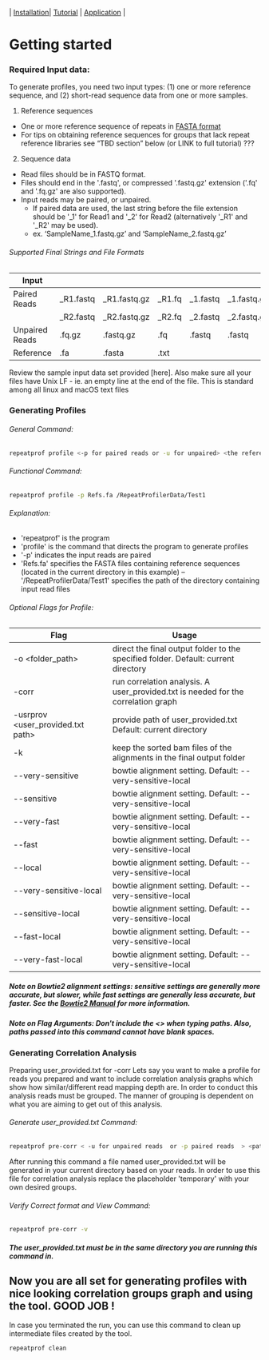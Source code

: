| [Installation](./readme.md)| [Tutorial](./tutorial.md) | [Application](uses.md) |
# Getting started

### Required Input data:

To generate profiles, you need two input types: (1) one or more reference sequence, and (2) short-read sequence data from one or more samples.

1. Reference sequences
- One or more reference sequence of repeats in [FASTA format]
- For tips on obtaining reference sequences for groups that lack repeat reference libraries see “TBD section” below (or LINK to full tutorial) ???

2. Sequence data
- Read files should be in FASTQ format.
- Files should end in the '.fastq', or compressed '.fastq.gz' extension ('.fq' and '.fq.gz' are also supported).
- Input reads may be paired, or unpaired. 
  - If paired data are used, the last string before the file extension should be '_1' for Read1 and '_2' for Read2 (alternatively '_R1' and '_R2' may be used). 
  - ex. ‘SampleName_1.fastq.gz’ and ‘SampleName_2.fastq.gz’
  
###### Supported Final Strings and File Formats

|  Input |   |   |   |   |   |   |   |
|---|---|---|---|---|---|---|---|
| Paired Reads   | _R1.fastq | _R1.fastq.gz | _R1.fq | _1.fastq | _1.fastq.gz | _1.fq | _1.fq.gz |   
|                | _R2.fastq | _R2.fastq.gz | _R2.fq | _2.fastq | _2.fastq.gz | _2.fq | _2.fq.gz |   
| Unpaired Reads | .fq.gz    | .fastq.gz    | .fq    | .fastq   | .fastq      | .fq   | .fq.gz   |   
| Reference      | .fa       | .fasta       | .txt   |          |             |       |          |                

Review the sample input data set provided [here]. Also make sure all your files have Unix LF - ie. an empty line at the end of the file. This is standard among all linux and macOS text files


### Generating Profiles

###### General Command:
```sh
repeatprof profile <-p for paired reads or -u for unpaired> <the reference sequence path > <path of the folder containing reads> [optional flags]
```

###### Functional Command:
```sh
repeatprof profile -p Refs.fa /RepeatProfilerData/Test1
```

###### Explanation:
- 'repeatprof' is the program
- 'profile' is the command that directs the program to generate profiles
- '-p' indicates the input reads are paired
- 'Refs.fa' specifies the FASTA files containing reference sequences (located in the current directory in this example)
– '/RepeatProfilerData/Test1' specifies the path of the directory containing input read files


###### Optional Flags for Profile:

| Flag| Usage |
|-------------------------------------|---|
| -o <folder_path>                    | direct the final output folder to the specified folder. Default: current directory |
| -corr                               | run correlation analysis. A user_provided.txt is needed for the correlation graph  |
| -usrprov <user_provided.txt path>   | provide path of user_provided.txt Default: current directory                       |
| -k                                  | keep the sorted bam files of the alignments in the final output folder             |
| --very-sensitive                    | bowtie alignment setting. Default: --very-sensitive-local                          |
| --sensitive                         | bowtie alignment setting. Default: --very-sensitive-local                          |
| --very-fast                         | bowtie alignment setting. Default: --very-sensitive-local                          |
| --fast                              | bowtie alignment setting. Default: --very-sensitive-local                          |
| --local                             | bowtie alignment setting. Default: --very-sensitive-local                          |
| --very-sensitive-local              | bowtie alignment setting. Default: --very-sensitive-local                          |
| --sensitive-local                   | bowtie alignment setting. Default: --very-sensitive-local                          |
| --fast-local                        | bowtie alignment setting. Default: --very-sensitive-local                          |
| --very-fast-local                   | bowtie alignment setting. Default: --very-sensitive-local                          |

##### Note on Bowtie2 alignment settings: sensitive settings are generally more accurate, but slower, while fast settings are generally less accurate, but faster. See the [Bowtie2 Manual] for more information.

##### Note on Flag Arguments: Don't include the <> when typing paths. Also, paths passed into this command cannot have blank spaces.

### Generating Correlation Analysis
Preparing user_provided.txt for -corr
Lets say you want to make a profile for reads you prepared and want to include correlation analysis graphs which show how similar/different read mapping depth are. In order to conduct this analysis reads must be grouped. The manner of grouping is dependent on what you are aiming to get out of this analysis.

###### Generate user_provided.txt Command:
```sh
repeatprof pre-corr < -u for unpaired reads  or -p paired reads  > <path reads folder>
```

After running this command a file named user_provided.txt will be generated in your current directory based on your reads. In order to use this file for correlation analysis replace the placeholder 'temporary' with your own desired groups.  

###### Verify Correct format and View Command:
```sh
repeatprof pre-corr -v   
```

##### The user_provided.txt must be in the same directory you are running this command in.

## Now you are all set for generating profiles with nice looking correlation groups graph and using the tool. GOOD JOB !

In case you terminated the run, you can use this command to clean up intermediate files created by the tool.
```sh
repeatprof clean   
```

[//]: #
   [Installation]: <https://johnssproul.github.io/RepeatProfiler/>
   [Application]: <https://johnssproul.github.io/RepeatProfiler/Uses.html>
   [FASTA format]: <https://github.com/adam-p/markdown-here/wiki/Markdown-Cheatsheet>
   [Bowtie2 Manual]: <http://gensoft.pasteur.fr/docs/bowtie2/2.0.0/>
   
